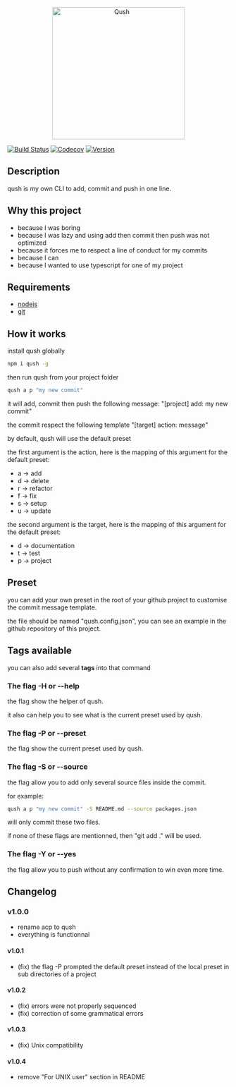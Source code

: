 <p align="center">
  <img
    src="https://raw.githubusercontent.com/dylandoamaral/qush/master/assets/qush.svg"
    alt="Qush"
    width="300"
  />
</p>


[![Build Status](https://travis-ci.org/dylandoamaral/qush.svg?branch=master)](https://travis-ci.org/dylandoamaral/qush)
[![Codecov](https://codecov.io/gh/dylandoamaral/qush/branch/master/graph/badge.svg)](https://codecov.io/gh/dylandoamaral/qush)
[![Version](https://img.shields.io/npm/v/qush.svg)](https://npmjs.org/package/qush)

## Description

qush is my own CLI to add, commit and push in one line.

## Why this project

- because I was boring
- because I was lazy and using add then commit then push was not optimized
- because it forces me to respect a line of conduct for my commits
- because I can
- because I wanted to use typescript for one of my project

## Requirements

- [nodejs](https://nodejs.org/en/)
- [git](https://git-scm.com/downloads) 

## How it works

install qush globally

```bash
npm i qush -g
```

then run qush from your project folder

```bash
qush a p "my new commit"
```

it will add, commit then push the following message: "[project] add: my new commit"

the commit respect the following template "[target] action: message"

by default, qush will use the default preset

the first argument is the action, here is the mapping of this argument for the default preset:
- a → add
- d → delete
- r → refactor
- f → fix
- s → setup
- u → update

the second argument is the target, here is the mapping of this argument for the default preset:
- d → documentation
- t → test
- p → project

## Preset

you can add your own preset in the root of your github project to customise the commit message template.

the file should be named "qush.config.json", you can see an example in the github repository of this project.

## Tags available

you can also add several **tags** into that command

### The flag -H or --help

the flag show the helper of qush.

it also can help you to see what is the current preset used by qush.

### The flag -P or --preset

the flag show the current preset used by qush.

### The flag -S or --source 

the flag allow you to add only several source files inside the commit. 

for example: 

```bash
qush a p "my new commit" -S README.md --source packages.json
```

will only commit these two files.

if none of these flags are mentionned, then "git add ." will be used.

### The flag -Y or --yes

the flag allow you to push without any confirmation to win even more time.

## Changelog

### v1.0.0

- rename acp to qush
- everything is functionnal

#### v1.0.1

- (fix) the flag -P prompted the default preset instead of the local preset in sub directories of a project

#### v1.0.2

- (fix) errors were not properly sequenced
- (fix) correction of some grammatical errors

#### v1.0.3

- (fix) Unix compatibility

#### v1.0.4

- remove "For UNIX user" section in README
